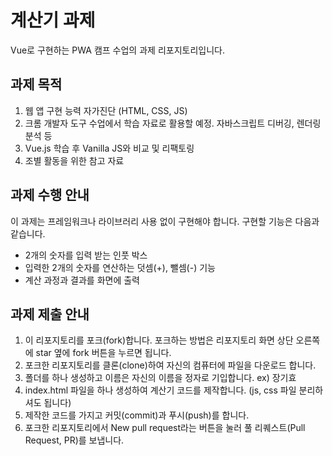 # 계산기 과제

Vue로 구현하는 PWA 캠프 수업의 과제 리포지토리입니다.

## 과제 목적

1. 웹 앱 구현 능력 자가진단 (HTML, CSS, JS)
2. 크롬 개발자 도구 수업에서 학습 자료로 활용할 예정. 자바스크립트 디버깅, 렌더링 분석 등
3. Vue.js 학습 후 Vanilla JS와 비교 및 리팩토링
4. 조별 활동을 위한 참고 자료

## 과제 수행 안내

이 과제는 프레임워크나 라이브러리 사용 없이 구현해야 합니다. 구현할 기능은 다음과 같습니다.

- 2개의 숫자를 입력 받는 인풋 박스
- 입력한 2개의 숫자를 연산하는 덧셈(+), 뺄셈(-) 기능
- 계산 과정과 결과를 화면에 출력

## 과제 제출 안내

1. 이 리포지토리를 포크(fork)합니다. 포크하는 방법은 리포지토리 화면 상단 오른쪽에 star 옆에 fork 버튼을 누르면 됩니다.
2. 포크한 리포지토리를 클론(clone)하여 자신의 컴퓨터에 파일을 다운로드 합니다.
3. 폴더를 하나 생성하고 이름은 자신의 이름을 정자로 기입합니다. ex) 장기효
4. index.html 파일을 하나 생성하여 계산기 코드를 제작합니다. (js, css 파일 분리하셔도 됩니다)
5. 제작한 코드를 가지고 커밋(commit)과 푸시(push)를 합니다.
6. 포크한 리포지토리에서 New pull request라는 버튼을 눌러 풀 리퀘스트(Pull Request, PR)를 보냅니다.